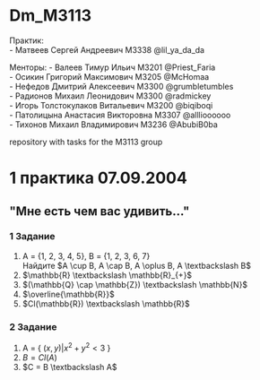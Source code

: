 # Dm_M3113

Практик:  
    - Матвеев Сергей Андреевич M3338 @lil_ya_da_da 
    
 Менторы: 
    - Валеев Тимур Ильич M3201 @Priest_Faria  
    - Осикин Григорий Максимович M3205 @McHomaa  
    - Нефедов Дмитрий Алексеевич M3300 @grumbletumbles  
    - Радионов Михаил Леонидович M3300 @radmickey  
    - Игорь Толстокулаков Витальевич M3200 @biqiboqi  
    - Патолицына Анастасия Викторовна M3307 @alllioooooo  
    - Тихонов Михаил Владимирович M3236 @AbubiB0ba  

repository with tasks for the M3113 group

# 1 практика 07.09.2004
## "Мне есть чем вас удивить..."

### 1 Задание 
1. A = \{1, 2, 3, 4, 5\}, B = \{1, 2, 3, 6, 7\} \
 Найдите $A \cup B, A \cap B, A \oplus B, A \textbackslash B$
2. $\mathbb{R} \textbackslash \mathbb{R}_{+}$
3. $(\mathbb{Q} \cap \mathbb{Z}) \textbackslash \mathbb{N}$
4. $\overline{\mathbb{R}}$
5. $Cl(\mathbb{R}) \textbackslash \mathbb{R}$

### 2 Задание
1. A = \{ $(x, y) | x^2 + y^2 < 3$ \}
2. $B = Cl(A)$
3. $C = B \textbackslash A$
